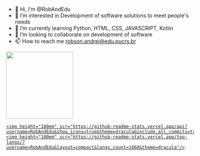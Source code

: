 - 👋 Hi, I’m @RobAndEdu
- 👀 I’m interested in Development of software solutions to meet people's needs
- 🌱 I’m currently learning Python, HTML, CSS, JAVASCRIPT, Kotlin
- 💞️ I’m looking to collaborate on development of software
- 📫 How to reach me robson.andrei@edu.pucrs.br

<div>
  <a href="https://github.com/RobAndEdu">
    
<img height="180em" src="https://camo.githubusercontent.com/953dd37976777f858b122763c51efc2bfe824f9ac2349e54cb93d85ede1a0452/68747470733a2f2f6769746875622d726561646d652d73746174732e76657263656c2e6170702f6170693f757365726e616d653d7261666162616c6c6572696e692673686f775f69636f6e733d74727565267468656d653d64726163756c6126696e636c7564655f616c6c5f636f6d6d6974733d7472756526636f756e745f707269766174653d74727565" data-canonical-src="https://github-readme-stats.vercel.app/api?username=RobAndEdu&amp;show_icons=true&amp;theme=dracula&amp;include_all_commits=true&amp;count_private=true" style="max-width:100%;">
    
    
    <img height="180em" scr="https://github-readme-stats.vercel.app/api?username=RobAndEdu&show_icons=true&theme=dracula&include_all_commits=true&count_private=true"/>
    <img height="180em" scr="https://github-readme-stats.vercel.app/top-langs/?username=RobAndEdu&layout=compact&langs_count=1668&theme=dracula"/>
</div>
